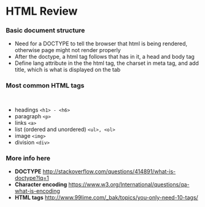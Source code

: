 # HTML Review

### Basic document structure
* Need for a DOCTYPE to tell the browser that html is being rendered, otherwise page might not render properly 
* After the doctype, a html tag follows that has in it, a head and body tag
* Define lang attribute in the the html tag, the charset in meta tag, and add title, which is what is displayed on the tab

### Most common HTML tags
``` ```
* headings ```<h1> - <h6>```
* paragraph ```<p>```
* links ```<a>```
* list (ordered and unordered) ```<ul>, <ol>```
* image ```<img>```
* division ```<div>```





### More info here
* **DOCTYPE** http://stackoverflow.com/questions/414891/what-is-doctype?lq=1 
* **Character encoding** https://www.w3.org/International/questions/qa-what-is-encoding
* **HTML tags** http://www.99lime.com/_bak/topics/you-only-need-10-tags/
